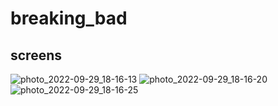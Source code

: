 # breaking_bad



## screens
![photo_2022-09-29_18-16-13](https://user-images.githubusercontent.com/113049000/193084630-a8fd9a61-3ff9-4c0a-8fe2-9afb26adbc0c.jpg)
![photo_2022-09-29_18-16-20](https://user-images.githubusercontent.com/113049000/193084647-45ab7153-dafb-4bbb-a085-5b11c80338c8.jpg)
![photo_2022-09-29_18-16-25](https://user-images.githubusercontent.com/113049000/193084653-9f920dd2-ba26-4fb9-8b91-a77e97db5e70.jpg)

